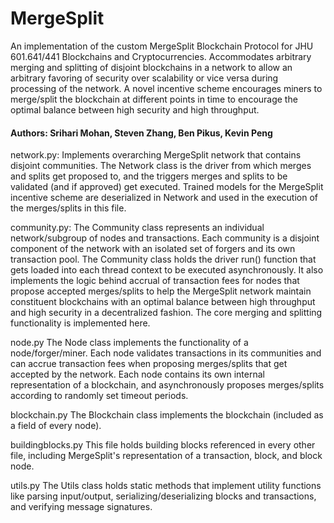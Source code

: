 # MergeSplit
An implementation of the custom MergeSplit Blockchain Protocol for JHU 601.641/441 Blockchains and Cryptocurrencies. Accommodates arbitrary merging and splitting of disjoint blockchains in a network to allow an arbitrary favoring of security over scalability or vice versa during processing of the network. A novel incentive scheme encourages miners to merge/split the blockchain at different points in time to encourage the optimal balance between high security and high throughput.

#### Authors: Srihari Mohan, Steven Zhang, Ben Pikus, Kevin Peng

network.py:
Implements overarching MergeSplit network that contains disjoint communities. The Network class is the driver from which merges and splits get proposed to, and the triggers merges and splits to be validated (and if approved) get executed. Trained models for the MergeSplit incentive scheme are deserialized in Network and used in the execution of the merges/splits in this file.

community.py:
The Community class represents an individual network/subgroup of nodes and transactions. Each community is a disjoint component of the network with an isolated set of forgers and its own transaction pool. The Community class holds the driver run() function that gets loaded into each thread context to be executed asynchronously. It also implements the logic behind accrual of transaction fees for nodes that propose accepted merges/splits to help the MergeSplit network maintain constituent blockchains with an optimal balance between high throughput and high security in a decentralized fashion. The core merging and splitting functionality is implemented here.

node.py
The Node class implements the functionality of a node/forger/miner. Each node validates transactions in its communities and can accrue transaction fees when proposing merges/splits that get accepted by the network. Each node contains its own internal representation of a blockchain, and asynchronously proposes merges/splits according to randomly set timeout periods.

blockchain.py
The Blockchain class implements the blockchain (included as a field of every node).

buildingblocks.py
This file holds building blocks referenced in every other file, including MergeSplit's representation of a transaction, block, and block node.

utils.py
The Utils class holds static methods that implement utility functions like parsing input/output, serializing/deserializing blocks and transactions, and verifying message signatures.
